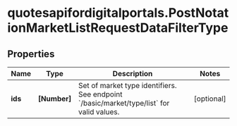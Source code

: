 # quotesapifordigitalportals.PostNotationMarketListRequestDataFilterType

## Properties

Name | Type | Description | Notes
------------ | ------------- | ------------- | -------------
**ids** | **[Number]** | Set of market type identifiers. See endpoint &#x60;/basic/market/type/list&#x60; for valid values. | [optional] 


